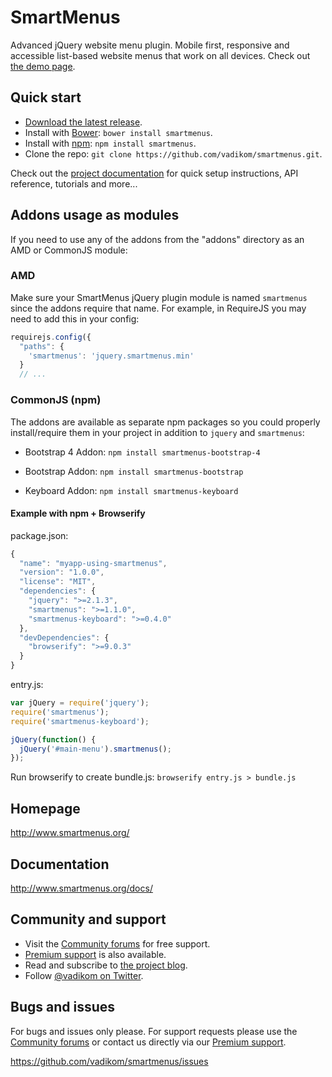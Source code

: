 # SmartMenus

Advanced jQuery website menu plugin. Mobile first, responsive and accessible list-based website menus that work on all devices.
Check out [the demo page](http://vadikom.github.io/smartmenus/src/demo/).

## Quick start

- [Download the latest release](http://www.smartmenus.org/download/).
- Install with [Bower](http://bower.io): `bower install smartmenus`.
- Install with [npm](https://www.npmjs.com): `npm install smartmenus`.
- Clone the repo: `git clone https://github.com/vadikom/smartmenus.git`.

Check out the [project documentation](http://www.smartmenus.org/docs/) for quick setup instructions, API reference, tutorials and more...

## Addons usage as modules
If you need to use any of the addons from the "addons" directory as an AMD or CommonJS module:

### AMD
Make sure your SmartMenus jQuery plugin module is named `smartmenus` since the addons require that name. For example, in RequireJS you may need to add this in your config:
```javascript
requirejs.config({
  "paths": {
    'smartmenus': 'jquery.smartmenus.min'
  }
  // ...
```

### CommonJS (npm)
The addons are available as separate npm packages so you could properly install/require them in your project in addition to `jquery` and `smartmenus`:

- Bootstrap 4 Addon: `npm install smartmenus-bootstrap-4`

- Bootstrap Addon: `npm install smartmenus-bootstrap`

- Keyboard Addon: `npm install smartmenus-keyboard`

#### Example with npm + Browserify

package.json:
```javascript
{
  "name": "myapp-using-smartmenus",
  "version": "1.0.0",
  "license": "MIT",
  "dependencies": {
    "jquery": ">=2.1.3",
    "smartmenus": ">=1.1.0",
    "smartmenus-keyboard": ">=0.4.0"
  },
  "devDependencies": {
    "browserify": ">=9.0.3"
  }
}
```

entry.js:
```javascript
var jQuery = require('jquery');
require('smartmenus');
require('smartmenus-keyboard');

jQuery(function() {
  jQuery('#main-menu').smartmenus();
});
```

Run browserify to create bundle.js: `browserify entry.js > bundle.js`

## Homepage

<http://www.smartmenus.org/>

## Documentation

<http://www.smartmenus.org/docs/>

## Community and support

- Visit the [Community forums](http://www.smartmenus.org/forums/) for free support.
- [Premium support](http://www.smartmenus.org/support/premium-support/) is also available.
- Read and subscribe to [the project blog](http://www.smartmenus.org/blog/).
- Follow [@vadikom on Twitter](http://twitter.com/vadikom).

## Bugs and issues

For bugs and issues only please. For support requests please use the [Community forums](http://www.smartmenus.org/forums/) or contact us directly via our [Premium support](http://www.smartmenus.org/support/premium-support/).

<https://github.com/vadikom/smartmenus/issues>
